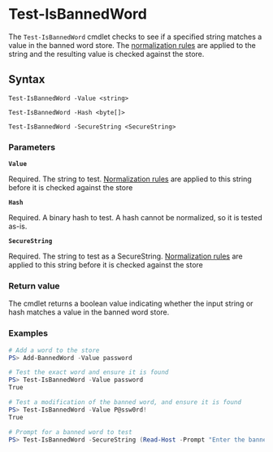 # Test-IsBannedWord

The `Test-IsBannedWord` cmdlet checks to see if a specified string matches a value in the banned word store. The [normalization rules](../../help-and-support/normalization-rules.md) are applied to the string and the resulting value is checked against the store.

## Syntax

```
Test-IsBannedWord -Value <string>

Test-IsBannedWord -Hash <byte[]>

Test-IsBannedWord -SecureString <SecureString>
```

### Parameters

**`Value`**

Required. The string to test. [Normalization rules](../../help-and-support/normalization-rules.md) are applied to this string before it is checked against the store

**`Hash`**

Required. A binary hash to test. A hash cannot be normalized, so it is tested as-is.

**`SecureString`**

Required. The string to test as a SecureString. [Normalization rules](../../help-and-support/normalization-rules.md) are applied to this string before it is checked against the store

### Return value

The cmdlet returns a boolean value indicating whether the input string or hash matches a value in the banned word store.

### Examples

```powershell
# Add a word to the store
PS> Add-BannedWord -Value password

# Test the exact word and ensure it is found
PS> Test-IsBannedWord -Value password
True

# Test a modification of the banned word, and ensure it is found
PS> Test-IsBannedWord -Value P@ssw0rd!
True

# Prompt for a banned word to test
PS> Test-IsBannedWord -SecureString (Read-Host -Prompt "Enter the banned word to test" -AsSecureString)
```
